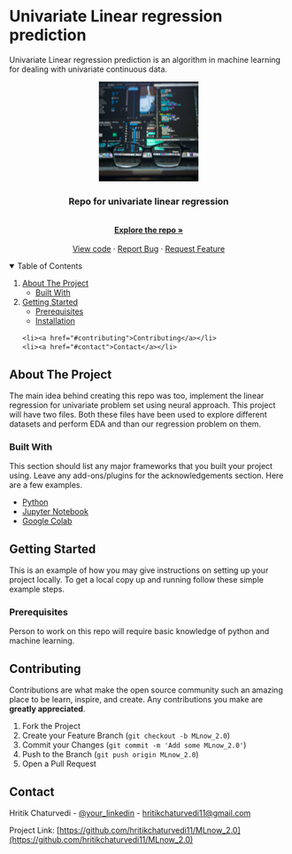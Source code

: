 # Univariate Linear regression prediction

Univariate Linear regression prediction is an algorithm in machine learning for dealing with univariate continuous data.

<p align="center">

  <a href="https://github.com/hritikchaturvedi11/MLnow_2.0">
    <img src="MLnow_2.0.jpg" alt="Logo" width="180" height="180">
  </a>

  <h3 align="center">Repo for univariate linear regression</h3>

  <p align="center">
    <br />
    <a href="https://github.com/hritikchaturvedi11/MLnow_2.0"><strong>Explore the repo »</strong></a>
    <br />
    <br />
    <a href="https://github.com/hritikchaturvedi11/MLnow_2.0">View code</a>
    ·
    <a href="https://github.com/hritikchaturvedi11/MLnow_2.0/issues">Report Bug</a>
    ·
    <a href="https://github.com/hritikchaturvedi11/MLnow_2.0/issues">Request Feature</a>
  </p>
</p>



<!-- TABLE OF CONTENTS -->
<details open="open">
  <summary>Table of Contents</summary>
  <ol>
    <li>
      <a href="#about-the-project">About The Project</a>
      <ul>
        <li><a href="#built-with">Built With</a></li>
      </ul>
    </li>
    <li>
      <a href="#getting-started">Getting Started</a>
      <ul>
        <li><a href="#prerequisites">Prerequisites</a></li>
        <li><a href="#installation">Installation</a></li>
      </ul>
    </li>
 
    <li><a href="#contributing">Contributing</a></li>
    <li><a href="#contact">Contact</a></li>
   </ol>
</details>



<!-- ABOUT THE PROJECT -->
## About The Project

The main idea behind creating this repo was too, implement the linear regression for univariate problem set using neural approach. This project will have two files. Both these files have been used to explore different datasets and perform EDA and than our regression problem on them.

### Built With

This section should list any major frameworks that you built your project using. Leave any add-ons/plugins for the acknowledgements section. Here are a few examples.
* [Python](https://www.python.org/)
* [Jupyter Notebook](https://jupyter.org/)
* [Google Colab](https://colab.research.google.com/notebooks/intro.ipynb?utm_source=scs-index)



<!-- GETTING STARTED -->
## Getting Started

This is an example of how you may give instructions on setting up your project locally.
To get a local copy up and running follow these simple example steps.

### Prerequisites

Person to work on this repo will require basic knowledge of python and machine learning.

<!-- CONTRIBUTING -->
## Contributing

Contributions are what make the open source community such an amazing place to be learn, inspire, and create. Any contributions you make are **greatly appreciated**.

1. Fork the Project
2. Create your Feature Branch (`git checkout -b MLnow_2.0`)
3. Commit your Changes (`git commit -m 'Add some MLnow_2.0'`)
4. Push to the Branch (`git push origin MLnow_2.0`)
5. Open a Pull Request

<!-- CONTACT -->
## Contact

Hritik Chaturvedi - [@your_linkedin](https://www.linkedin.com/in/hritik-chaturvedi-72424317b/) - hritikchaturvedi11@gmail.com

Project Link: [https://github.com/hritikchaturvedi11/MLnow_2.0](https://github.com/hritikchaturvedi11/MLnow_2.0)



